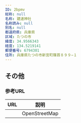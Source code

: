 ```yaml
---
ID: 2bpmv
総称: null
名称: 建速神社
名称読み: null
別名: null
都道府県: 兵庫県
区域: たつの市
緯度: 34.9566343
経度: 134.5219141
郵便番号: 6794301
住所: 兵庫県たつの市新宮町篠首８９９−１
---
```


## その他

### 参考URL

| URL | 説明          |
| --- | ------------- |
|     | OpenStreetMap |
